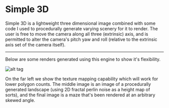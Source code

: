 # Simple 3D
Simple 3D is a lightweight three dimensional image combined with some code I used to procedurally generate varying scenery for it to render. The user is free to move the camera along all three (extrinsic) axis, and is permitted to alter the camera's pitch yaw and roll (relative to the extrinsic axis set of the camera itself). 
<hr/>

Below are some renders generated using this engine to show it's flexibility.

![alt tag](https://raw.githubusercontent.com/rjhunjhunwala/Simple3D/master/renders.png)

On the far left we show the texture mapping capability which will work for lower polygon counts. The middle image is an image of a procedurally generated landscape (using 2D fractal perlin noise as a height map of sorts), and the final image is a maze that's been rendered at an arbitrary skewed angle.
